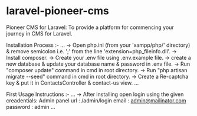 # laravel-pioneer-cms
Pioneer CMS for Laravel: To provide a platform for commencing your journey in CMS for Laravel.



Installation Process :-
...
-> Open php.ini (from your 'xampp/php/' directory) & remove semicolon 
	i.e. ';' from the line 'extension=php_fileinfo.dll'.
-> Install composer.
-> Create your .env file using .env.example file.
-> create a new database & update your database name & password in .env file.
-> Run "composer update" command in cmd in root directory.
-> Run "php artisan migrate --seed" command in cmd in root directory. 
-> Create a Re-captcha key & put it in ContactsController & contact-us view.
...



First Usage Instructions :-
...
-> After installing open login using the given creadentials:
		Admin panel url 	: /admin/login
		email  				: admin@mailinator.com
		password			: admin
...